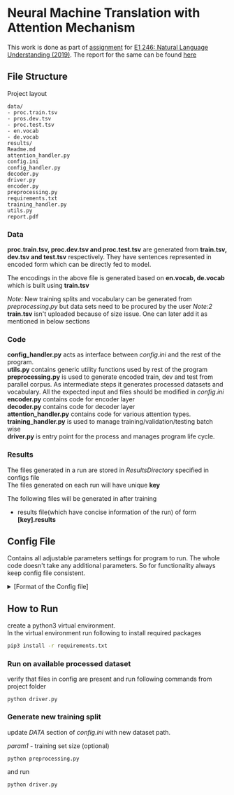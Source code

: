# Neural Machine Translation with Attention Mechanism
This work is done as part of [assignment](https://sites.google.com/site/2019e1246/schedule/assignment-2) 
for [E1 246: Natural Language Understanding (2019)](https://sites.google.com/site/2019e1246/basics). The report for the same can be found 
[here](https://github.com/rv-chittersu/machine-translation/blob/master/report.pdf)


## File Structure
Project layout
```
data/
- proc.train.tsv
- pros.dev.tsv
- proc.test.tsv
- en.vocab
- de.vocab
results/
Readme.md
attention_handler.py
config.ini
config_handler.py
decoder.py
driver.py
encoder.py
preprocessing.py
requirements.txt
training_handler.py
utils.py
report.pdf
```

### Data

**proc.train.tsv, proc.dev.tsv and proc.test.tsv** are generated from **train.tsv, dev.tsv and test.tsv** respectively. They have sentences represented in encoded form which can be directly fed to model. 

The encodings in the above file is generated based on **en.vocab, de.vocab** which is built using **train.tsv**

*Note:* New training splits and vocabulary can be generated from *preprocessing.py* but data sets need to be procured by the user
*Note:2* **train.tsv** isn't uploaded because of size issue. One can later add it as mentioned in below sections
### Code

**config_handler.py** acts as interface between *config.ini* and the rest of the program.<br>
**utils.py** contains generic utility functions used by rest of the program<br>
**preprocessing.py** is used to generate encoded train, dev and test from parallel corpus. As intermediate steps it generates processed datasets and vocabulary. All the expected input and files should be modified in *config.ini*  <br>
**encoder.py** contains code for encoder layer<br>
**decoder.py** contains code for decoder layer<br>
**attention_handler.py** contains code for various attention types.<br>
**training_handler.py** is used to manage training/validation/testing batch wise<br>
**driver.py** is entry point for the process and manages program life cycle.<br>

### Results


The files generated in a run are stored in *ResultsDirectory* specified in configs file<br> 
The files generated on each run will have unique **key**

The following files will be generated in after training
* results file(which have concise information of the run) of form **[key].results**

## Config File
Contains all adjustable parameters settings for program to run. The whole code doesn't take any additional parameters. So for functionality always keep config file consistent.
<details>
<summary>
[Format of the Config file]
</summary>

```
[DATA]
; These files will be used as datasets
SourceData = ./data.en.de/data.en
SourceDevData = ./data.en.de/dev-data.en
SourceTestData = ./data.en.de/test-data.en
DestinationData = ./data.en.de/data.de
DestinationTestData = ./data.en.de/test-data.de
DestinationDevData = ./data.en.de/dev-data.de
MaxSentenceLength = 20

; These files are generated by preprocessor and later used by driver
TrainingData = ./data.en.de/train.tsv
DevData = ./data.en.de/dev.tsv
TestData = ./data.en.de/test.tsv

; These files are generated by preprocessor and later used by driver
ProcessedTrainingData = ./data.en.de/proc.train.tsv
ProcessedDevData = ./data.en.de/proc.dev.tsv
ProcessedTestData = ./data.en.de/proc.test.tsv

SourceLang = en
DestinationLang = de

; generated by preprocessor
SourceVocab = ./data.en.de/en.vocab
DestinationVocab = ./data.en.de/de.vocab

MinimumFrequency = 10

ResultDir = ./results
CheckpointDir = ./models

[MODEL]
LSTMHiddenUnits = 64
LSTMLayers = 2
SourceEmbeddingDim = 128
DestinationEmbeddingDim = 128
LearningRate = 0.01
MaxDecodeLength = 15

[ATTENTION]
EncoderAttention = additive
DecoderAttention = additive
KeyValueSplit = 48,16

SelfAttention = True
AttentionHeads = 2

[TRAINING]
Epochs = 5
TrainingBatchSize = 300
MaxTrainingBatches = 600
DevBatchSize = 200
MaxDevBatches = 100
TestBatchSize = 200
MaxTestBatches = 150
```

</details>

## How to Run

create a python3 virtual environment.<br>
In the virtual environment run following to install required packages

```bash
pip3 install -r requirements.txt
```

### Run on available processed dataset
verify that files in config are present and run following commands from project folder
```
python driver.py
``` 

### Generate new training split
update *DATA* section of *config.ini* with new dataset path.<br>

*param1* - training set size (optional)<br>
```
python preprocessing.py 
```

and run
```
python driver.py
```
